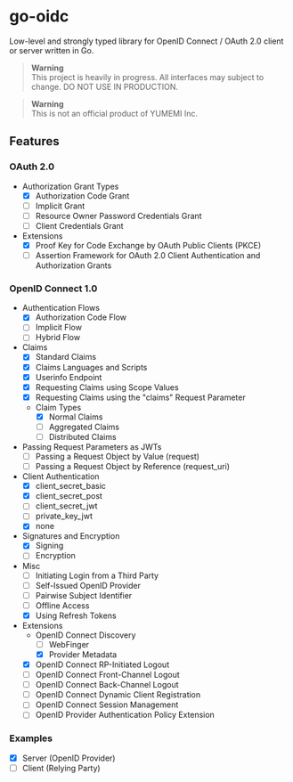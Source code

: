 # go-oidc

Low-level and strongly typed library for OpenID Connect / OAuth 2.0 client or server written in Go.

> **Warning**  
> This project is heavily in progress. All interfaces may subject to change. DO NOT USE IN PRODUCTION.

> **Warning**  
> This is not an official product of YUMEMI Inc.


## Features

### OAuth 2.0

- Authorization Grant Types
  - [x] Authorization Code Grant
  - [ ] Implicit Grant
  - [ ] Resource Owner Password Credentials Grant
  - [ ] Client Credentials Grant
- Extensions
  - [x] Proof Key for Code Exchange by OAuth Public Clients (PKCE)
  - [ ] Assertion Framework for OAuth 2.0 Client Authentication and
    Authorization Grants

### OpenID Connect 1.0

- Authentication Flows
  - [x] Authorization Code Flow
  - [ ] Implicit Flow
  - [ ] Hybrid Flow
- Claims
  - [x] Standard Claims
  - [x] Claims Languages and Scripts
  - [x] Userinfo Endpoint
  - [x] Requesting Claims using Scope Values
  - [x] Requesting Claims using the "claims" Request Parameter
  - Claim Types
    - [x] Normal Claims
    - [ ] Aggregated Claims
    - [ ] Distributed Claims
- Passing Request Parameters as JWTs
  - [ ] Passing a Request Object by Value (request)
  - [ ] Passing a Request Object by Reference (request_uri)
- Client Authentication
  - [x] client_secret_basic
  - [x] client_secret_post
  - [ ] client_secret_jwt
  - [ ] private_key_jwt
  - [x] none
- Signatures and Encryption
  - [x] Signing
  - [ ] Encryption
- Misc
  - [ ] Initiating Login from a Third Party
  - [ ] Self-Issued OpenID Provider
  - [ ] Pairwise Subject Identifier
  - [ ] Offline Access
  - [x] Using Refresh Tokens
- Extensions
  - OpenID Connect Discovery
    - [ ] WebFinger
    - [x] Provider Metadata
  - [x] OpenID Connect RP-Initiated Logout
  - [ ] OpenID Connect Front-Channel Logout
  - [ ] OpenID Connect Back-Channel Logout
  - [ ] OpenID Connect Dynamic Client Registration
  - [ ] OpenID Connect Session Management
  - [ ] OpenID Provider Authentication Policy Extension

### Examples

- [x] Server (OpenID Provider)
- [ ] Client (Relying Party)
